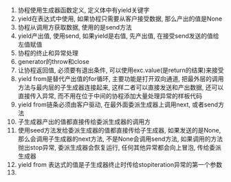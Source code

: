 1. 协程使用生成器函数定义, 定义体中有yield关键字
2. yield在表达式中使用, 如果协程只需要从客户接受数据, 那么产出的值是None
3. 协程从调用方获取数据, 使用的是send方法
4. yield产出值, 使用send, 如果yield是右值, 先产出值, 在接受send发送的值给左值赋值
5. 协程的终止和异常处理
6. generator的throw和close
7. 让协程返回值, 必须要有退出条件, 可以使用exc.value(是return的结果)来接受
8. yield from是替代产出值的for循环, 主要功能是打开双向通道, 把最外层的调用方法与最内层的子生成器连接起来, 这样二者可以直接发送和产出数据, 还可以直接传入异常, 而不用在位于中间的协程添加大量处理异常的样板代码
9. yield from链条必须由客户驱动, 在最外面委派生成器上调用next, 或者send方法
10. 子生成器产出的值都直接传给委派生成器的调用方
11. 使用seed方法发给委派生成器的值都直接传给子生成器, 如果发送的是None, 那么会调用子生成器的next方法, 不是None会调用send方法, 如果调用的方法抛出stop异常, 委派生成器会恢复运行, 任何其他异常都会向上冒泡, 传给委派生成器
12. yield from 表达式的值是子生成器终止时传给stopiteration异常的第一个参数
13. 